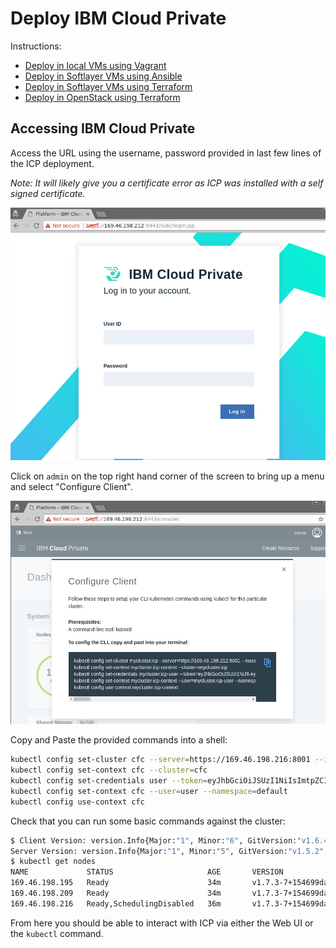 # Deploy IBM Cloud Private

Instructions:

* [Deploy in local VMs using Vagrant](docs/deploy-vagrant.md)
* [Deploy in Softlayer VMs using Ansible](docs/deploy-softlayer-ansible.md)
* [Deploy in Softlayer VMs using Terraform](docs/deploy-softlayer-terraform.md)
* [Deploy in OpenStack using Terraform](docs/deploy-openstack-terraform.md)


## Accessing IBM Cloud Private

Access the URL using the username, password provided in last few lines of the ICP deployment.

_Note: It will likely give you a certificate error as ICP was installed with a self signed certificate._

![ICP Login Page](images/icp-login-page.png)

Click on `admin` on the top right hand corner of the screen to bring up a menu and select "Configure Client".

![ICP Configure Client](images/icp-configure-client.png)

Copy and Paste the provided commands into a shell:

```bash
kubectl config set-cluster cfc --server=https://169.46.198.216:8001 --insecure-skip-tls-verify=true
kubectl config set-context cfc --cluster=cfc
kubectl config set-credentials user --token=eyJhbGciOiJSUzI1NiIsImtpZCI6IjY5NjI2ZDJkNjM2NjYzMmQ3MzY1NzI3NjY5NjM2NTJkNmI2NTc5NjkiLCJ0eXAiOiJKV1QifQ.eyJhdWQiOiJjZmMtc2VydmljZSIsImV4cCI6MTUwNTc5MTMwOCwiaWF0IjoxNTA1NzQ4MTA4LCJpc3MiOiJodHRwczovL21hc3Rlci5jZmM6ODQ0My9hY3MvYXBpL3YxL2F1dGgiLCJwcm9qZWN0cyI6WyJkZWZhdWx0Il0sInN1YiI6ImFkbWluIn0.wnjScyVuUUJyqt7AW4J6PrZ135dp8nWQTUmAqcjja15vaY4GQsu2lpZTn6AhmzQNWYfaYcLwc1ApcRBAB3h9oQlJOpSMI96U9XDYcMi1_i1AX8zN1EAFnklURK6TKPMy2OfNx8KOoWHTtRqBm-NDcla25aCpIrdHi7P9OPB2dcrHv7cYLBNwB6zWnzkM1EnRXYQIXDtKs1iX1K-A5Ph0Si3LIUg3LOjNML3Yn2D7vCWdItaGs86EE-2R2VVkYsLO19G09KwcLnhf5CmxxTjPDp2dOQjfwIFWbTmVQCFORtqj2Gt3X2EQFBwSru-e9M-fYcUiv6bqpd7WLufo-7q3bg
kubectl config set-context cfc --user=user --namespace=default
kubectl config use-context cfc
```

Check that you can run some basic commands against the cluster:

```bash
$ Client Version: version.Info{Major:"1", Minor:"6", GitVersion:"v1.6.4", GitCommit:"d6f433224538d4f9ca2f7ae19b252e6fcb66a3ae", GitTreeState:"clean", BuildDate:"2017-05-19T18:44:27Z", GoVersion:"go1.7.5", Compiler:"gc", Platform:"linux/amd64"}
Server Version: version.Info{Major:"1", Minor:"5", GitVersion:"v1.5.2", GitCommit:"08e099554f3c31f6e6f07b448ab3ed78d0520507", GitTreeState:"clean", BuildDate:"2017-02-05T08:03:16Z", GoVersion:"go1.7.5", Compiler:"gc", Platform:"linux/amd64"}
$ kubectl get nodes
NAME             STATUS                     AGE       VERSION
169.46.198.195   Ready                      34m       v1.7.3-7+154699da4767fd
169.46.198.209   Ready                      34m       v1.7.3-7+154699da4767fd
169.46.198.216   Ready,SchedulingDisabled   36m       v1.7.3-7+154699da4767fd
```

From here you should be able to interact with ICP via either the Web UI or the `kubectl` command.
